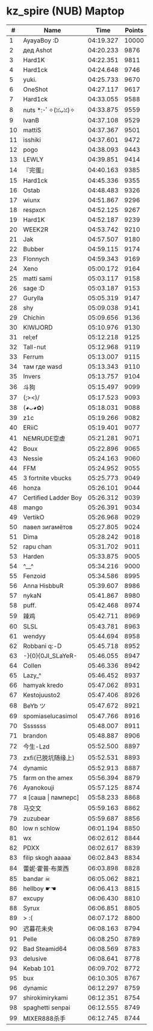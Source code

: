 # kz_spire (NUB) Maptop

|  # | Name | Time | Points |
|-------------- | -------------- | -------------- | -------------- | 
| 1 | AyayaBoy :D | 04:19.327 | 10000 | 
| 2 | дед Ashot | 04:20.233 | 9876 | 
| 3 | Hard1K | 04:22.351 | 9811 | 
| 4 | Hard1ck | 04:24.648 | 9746 | 
| 5 | yuki. | 04:25.733 | 9670 | 
| 6 | OneShot | 04:27.117 | 9617 | 
| 7 | Hard1ck | 04:33.055 | 9588 | 
| 8 | nuts *:･ﾟ✧(ꈍᴗꈍ)✧ | 04:33.875 | 9559 | 
| 9 | IvanB | 04:37.108 | 9529 | 
| 10 | mattiS | 04:37.367 | 9501 | 
| 11 | isshiki | 04:37.601 | 9472 | 
| 12 | pogo | 04:38.093 | 9443 | 
| 13 | LEWLY | 04:39.851 | 9414 | 
| 14 | 『完蛋』 | 04:40.163 | 9385 | 
| 15 | Hard1ck | 04:45.336 | 9355 | 
| 16 | Ostab | 04:48.483 | 9326 | 
| 17 | wiunx | 04:51.867 | 9296 | 
| 18 | respxcn | 04:52.125 | 9267 | 
| 19 | Hard1K | 04:52.187 | 9239 | 
| 20 | WEEK2R | 04:53.742 | 9210 | 
| 21 | Jak | 04:57.507 | 9180 | 
| 22 | Bubber | 04:59.115 | 9174 | 
| 23 | Flonnych | 04:59.343 | 9169 | 
| 24 | Xeno | 05:00.172 | 9164 | 
| 25 | matti sami | 05:03.117 | 9158 | 
| 26 | sage :D | 05:03.187 | 9153 | 
| 27 | Gurylla | 05:05.319 | 9147 | 
| 28 | shy | 05:09.038 | 9141 | 
| 29 | Chichin | 05:09.656 | 9136 | 
| 30 | KIWIJORD | 05:10.976 | 9130 | 
| 31 | rel;ef | 05:12.218 | 9125 | 
| 32 | Tall-nut | 05:12.968 | 9119 | 
| 33 | Ferrum | 05:13.007 | 9115 | 
| 34 | там где wasd | 05:13.343 | 9110 | 
| 35 | Invers | 05:13.757 | 9104 | 
| 36 | 斗狗 | 05:15.497 | 9099 | 
| 37 | (;><)/ | 05:17.523 | 9093 | 
| 38 | (◕ᴗ◕✿) | 05:18.031 | 9088 | 
| 39 | z1c | 05:19.266 | 9082 | 
| 40 | ERiiC | 05:19.401 | 9077 | 
| 41 | NEMRUDE空虚 | 05:21.281 | 9071 | 
| 42 | Boux | 05:22.896 | 9065 | 
| 43 | Nessie | 05:24.163 | 9060 | 
| 44 | FFM | 05:24.952 | 9055 | 
| 45 | 3 fortnite vbucks | 05:25.773 | 9049 | 
| 46 | honza | 05:26.101 | 9044 | 
| 47 | Certified Ladder Boy | 05:26.312 | 9039 | 
| 48 | mango | 05:26.391 | 9034 | 
| 49 | VertikO | 05:26.968 | 9029 | 
| 50 | павел зигамётов | 05:27.805 | 9024 | 
| 51 | Dima | 05:28.242 | 9018 | 
| 52 | rapu chan | 05:31.702 | 9011 | 
| 53 | Harden | 05:33.875 | 9005 | 
| 54 | ^__^ | 05:34.216 | 9000 | 
| 55 | Fenzoid | 05:34.586 | 8995 | 
| 56 | Anna HisbbuR | 05:39.607 | 8986 | 
| 57 | nykaN | 05:41.867 | 8980 | 
| 58 | puff. | 05:42.468 | 8974 | 
| 59 | 辣鸡 | 05:42.711 | 8969 | 
| 60 | SLSL | 05:43.781 | 8963 | 
| 61 | wendyy | 05:44.694 | 8958 | 
| 62 | Robbani q:-D | 05:45.718 | 8952 | 
| 63 | -}{0}{0JI_SLaYeR- | 05:46.055 | 8947 | 
| 64 | Collen | 05:46.336 | 8942 | 
| 65 | Lazy_^ | 05:46.452 | 8937 | 
| 66 | hamyak kredo | 05:47.062 | 8931 | 
| 67 | Kestojuusto2 | 05:47.406 | 8926 | 
| 68 | BeYb ツ | 05:47.672 | 8921 | 
| 69 | spomiaselucasimol | 05:47.766 | 8916 | 
| 70 | Sssssss | 05:48.007 | 8911 | 
| 71 | brandon | 05:48.887 | 8906 | 
| 72 | 今生-Lzd | 05:52.500 | 8897 | 
| 73 | zxfi(已脱坑随缘上) | 05:52.531 | 8893 | 
| 74 | dynamic | 05:52.913 | 8887 | 
| 75 | farm on the amex | 05:56.394 | 8879 | 
| 76 | Ayanokouji | 05:57.125 | 8874 | 
| 77 | я [саша \| памперс] | 05:58.233 | 8868 | 
| 78 | 马交文 | 05:59.163 | 8862 | 
| 79 | zuzubear | 05:59.687 | 8856 | 
| 80 | low n schlow | 06:01.194 | 8850 | 
| 81 | wx | 06:02.612 | 8844 | 
| 82 | PDXX | 06:02.617 | 8839 | 
| 83 | filip skogh aaaaa | 06:02.843 | 8834 | 
| 84 | 蕾妮·霍普·布萊西 | 06:03.898 | 8828 | 
| 85 | bandar ☠ | 06:05.062 | 8821 | 
| 86 | hellboy ☛☚ | 06:06.413 | 8815 | 
| 87 | excupy | 06:06.430 | 8810 | 
| 88 | Syrux | 06:06.851 | 8805 | 
| 89 | > :( | 06:07.172 | 8800 | 
| 90 | 迟暮花未央 | 06:08.163 | 8794 | 
| 91 | Pelle | 06:08.250 | 8789 | 
| 92 | Bad Steamid64 | 06:08.569 | 8783 | 
| 93 | delusive | 06:08.641 | 8778 | 
| 94 | Kebab 101 | 06:09.702 | 8772 | 
| 95 | bux | 06:10.305 | 8767 | 
| 96 | dynamic | 06:12.297 | 8759 | 
| 97 | shirokimirykami | 06:12.351 | 8754 | 
| 98 | spaghetti senpai | 06:12.555 | 8749 | 
| 99 | MIXER888杀手 | 06:12.745 | 8744 | 

